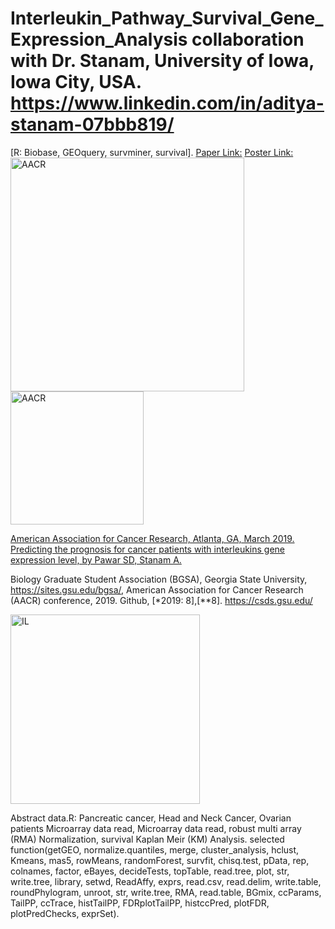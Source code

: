 # Interleukin_Pathway_Survival_Gene_Expression_Analysis collaboration with Dr. Stanam, University of Iowa, Iowa City, USA. https://www.linkedin.com/in/aditya-stanam-07bbb819/
[R: Biobase, GEOquery, survminer, survival].
[Paper Link:](https://cancerres.aacrjournals.org/content/79/13_Supplement/4247)
[Poster Link:](https://www.claflin-computation.com/lab-journey?pgid=ktmii98q-44beb767-f231-49a1-81f1-5b2fdd46a92c)
<img width="374" alt="AACR" src="https://github.com/spawar2/Interleukin_Pathway_Survival_Gene_Expression_Analysis/assets/25118302/65eca7f9-486d-42dd-982e-a9a7c6c2858a">
<img width="213" alt="AACR" src="https://github.com/spawar2/Interleukin_Pathway_Survival_Gene_Expression_Analysis/assets/25118302/9a9057bb-7c8f-4956-877c-d0f75c5744a4">

[American Association for Cancer Research, Atlanta, GA, March 2019. Predicting the prognosis for cancer patients with interleukins gene expression level, by Pawar SD, Stanam A.](https://www.aacr.org/about-the-aacr/newsroom/news-releases/aacr-to-host-2019-annual-meeting-in-atlanta-march-29-april-3/)

Biology Graduate Student Association (BGSA), Georgia State University, https://sites.gsu.edu/bgsa/, American Association for Cancer Research (AACR) conference, 2019. Github, [*2019: 8],[**8]. https://csds.gsu.edu/

<img width="303" alt="IL" src="https://github.com/spawar2/Interleukin_Pathway_Survival_Gene_Expression_Analysis/assets/25118302/7104f6d7-154c-47ab-bb9d-812579d61122">

Abstract data.R: Pancreatic cancer, Head and Neck Cancer, Ovarian patients Microarray data read, Microarray data read, robust multi array (RMA) Normalization, survival Kaplan Meir (KM) Analysis.
selected function(getGEO, normalize.quantiles, merge, cluster_analysis, hclust, Kmeans, mas5, rowMeans, randomForest, survfit, chisq.test, pData, rep, colnames, factor, eBayes, decideTests, topTable, read.tree, plot, str, write.tree, library, setwd, ReadAffy, exprs, read.csv, read.delim, write.table, roundPhylogram, unroot, str, write.tree, RMA, read.table, BGmix, ccParams, TailPP, ccTrace, histTailPP, FDRplotTailPP, histccPred, plotFDR, plotPredChecks, exprSet).

